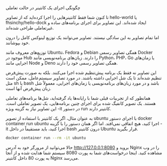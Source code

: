 چگونگی اجرای یک کانتینر در حالت تعاملی

تا کنون شما فقط کانتینرهایی را اجرا کرده‌اید که از تصاویر hello-world یا fhsinchy/hello-dock ایجاد شده‌اند. این تصاویر برای اجرای برنامه‌های ساده و غیرتعاملی طراحی شده‌اند.

اما تمام تصاویر به این سادگی نیستند. تصاویر می‌توانند یک توزیع لینوکس کامل را درون خود بپوشانند.

توزیع‌های معروف مانند Ubuntu، Fedora و Debian همگی تصاویر رسمی Docker موجود در Hub را دارند. زبان‌های برنامه‌نویسی مانند Python، PHP، Go یا زمان‌های اجرایی مانند Node و Deno همگی تصاویر رسمی خود را دارند.

این تصاویر نه فقط یک برنامه پیش‌تنظیم شده اجرا می‌کنند. بلکه به صورت پیش‌فرض تنظیم شده‌اند تا یک شل اجرایی داشته باشند. در مورد تصاویر سیستم‌عامل، ممکن است مثل sh یا bash باشد و در مورد زبان‌های برنامه‌نویسی یا زمان‌های اجرایی، معمولاً شل زبان پیش‌فرض آنها است.

همانطور که از تجربیات قبلی شما با رایانه‌ها یاد گرفته‌اید، شل‌ها برنامه‌های تعاملی هستند. یک تصویر کانفیگ شده برای اجرای چنین برنامه‌هایی، یک تصویر تعاملی است. این تصاویر نیاز به گزینه ویژه -it در دستور run کانتینر دارند.

به عنوان مثال، اگر یک کانتینر با استفاده از تصویر ubuntu با اجرای دستور docker container run ubuntu اجرا کنید، هیچ اتفاقی نمی‌افتد. اما اگر همان دستور را با گزینه -it اجرا کنید، باید مستقیماً در داخل bash درون کانتینر Ubuntu قرار بگیرید.

```bash
docker container run --rm -it ubuntu
```

حالا می‌توانید از مرورگر خود به آدرس http://127.0.0.1:8080 بروید و Nginx را در وب مشاهده کنید. اینجا درخواست‌های شما به پورت 8080 سیستم شما هدایت شده و از آنجا به پورت 80 داخل کانتینر Nginx می‌رسد.
